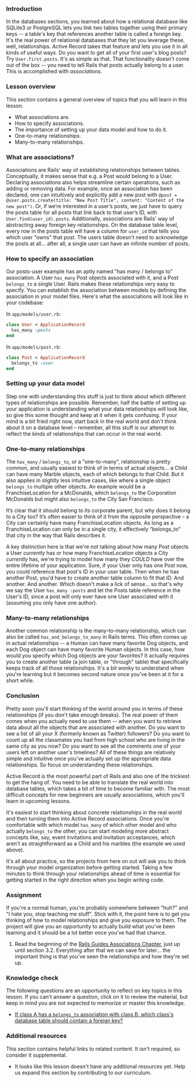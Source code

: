 ### Introduction

In the databases sections, you learned about how a relational database like SQLite3 or PostgreSQL lets you link two tables together using their primary keys -- a table's key that references another table is called a foreign key. It's the real power of relational databases that they let you leverage these, well, relationships. Active Record takes that feature and lets you use it in all kinds of useful ways. Do you want to get all of your first user's blog posts? Try `User.first.posts`. It's as simple as that. That functionality doesn't come out of the box -- you need to tell Rails that posts actually belong to a user. This is accomplished with *associations*.

### Lesson overview

This section contains a general overview of topics that you will learn in this lesson.

- What associations are.
- How to specify associations.
- The importance of setting up your data model and how to do it.
- One-to-many relationships.
- Many-to-many relationships.

### What are associations?

Associations are Rails' way of establishing relationships between tables. Conceptually, it makes sense that e.g. a Post would belong to a User. Declaring associations also helps streamline certain operations, such as adding or removing data. For example, once an association has been declared, one can intuitively and explicitly add a new post with `@post = @user.posts.create(title: "New Post Title", content: "Content of the new post")`. Or, if we’re interested in a user’s posts, we just have to query the posts table for all posts that link back to that user’s ID, with `User.find(user_id).posts`. Additionally, associations are Rails' way of abstracting away foreign key relationships. On the database table level, every row in the posts table will have a column for `user_id` that tells you which user "owns" that post. The users table doesn't need to acknowledge the posts at all... after all, a single user can have an infinite number of posts.

### How to specify an association

Our posts-user example has an aptly named "has many / belongs to" association. A User `has_many` Post objects associated with it, and a Post `belongs_to` a single User. Rails makes these relationships very easy to specify. You can establish the association between models by defining the association in your model files. Here's what the associations will look like in your codebase:

In `app/models/user.rb`:

```ruby
class User < ApplicationRecord
  has_many :posts
end
```

In `app/models/post.rb`:

```ruby
class Post < ApplicationRecord
  belongs_to :user
end
```

### Setting up your data model

Step one with understanding this stuff is just to think about which different types of relationships are possible. Remember, half the battle of setting up your application is understanding what your data relationships will look like, so give this some thought and keep at it when it gets confusing. If your mind is a bit fried right now, start back in the real world and don’t think about it on a database level – remember, all this stuff is our attempt to reflect the kinds of relationships that can occur in the real world.

### One-to-many relationships

The `has_many` / `belongs_to`, or a "one-to-many", relationship is pretty common, and usually easiest to think of in terms of actual objects... a Child can have many Marble objects, each of which belongs to that Child. But it also applies in slightly less intuitive cases, like where a single object `belongs_to` multiple other objects. An example would be a FranchiseLocation for a McDonalds, which `belongs_to` the Corporation McDonalds but might also `belongs_to` the City San Francisco.

It’s clear that it should belong to its corporate parent, but why does it belong to a City too? It’s often easier to think of it from the opposite perspective – a City can certainly have many FranchiseLocation objects. As long as a FranchiseLocation can only be in a single city, it effectively “belongs_to” that city in the way that Rails describes it.

A key distinction here is that we're not talking about how many Post objects a User *currently* has or how many FranchiseLocation objects a City *currently* has, we're trying to model how many they *COULD* have over the entire lifetime of your application. Sure, if your User only has one Post now, you could reference that post's ID in your user table. Then when he has another Post, you'd have to create another table column to fit that ID. And another. And another. Which doesn't make a lick of sense... so that's why we say the User `has_many :posts` and let the Posts table reference in the User's ID, since a post will only ever have one User associated with it (assuming you only have one author).

### Many-to-many relationships

Another common relationship is the many-to-many relationship, which can also be called `has_and_belongs_to_many` in Rails terms. This often comes up in actual relationships -- a Human can have many favorite Dog objects, and each Dog object can have many favorite Human objects. In this case, how would you specify which Dog objects are your favorites? It actually requires you to create another table (a join table, or "through" table) that specifically keeps track of all those relationships. It's a bit wonky to understand when you're learning but it becomes second nature once you've been at it for a short while.

### Conclusion

Pretty soon you'll start thinking of the world around you in terms of these relationships (if you don't take enough breaks). The real power of them comes when you actually need to use them -- when you want to retrieve data about all the objects that are associated with another. Do you want to see a list of all your X (formerly known as Twitter) followers? Do you want to count up all the classmates you had from high school who are living in the same city as you now? Do you want to see all the comments one of your users left on another user's timelines? All of these things are relatively simple and intuitive once you've actually set up the appropriate data relationships. So focus on understanding these relationships.

Active Record is the most powerful part of Rails and also one of the trickiest to get the hang of. You need to be able to translate the real world into database tables, which takes a bit of time to become familiar with. The most difficult concepts for new beginners are usually associations, which you'll learn in upcoming lessons.

It's easiest to start thinking about concrete relationships in the real world and then turning them into Active Record associations. Once you're comfortable with which model `has_many` of which other model and who actually `belongs_to` the other, you can start modeling more abstract concepts like, say, event invitations and invitation acceptances, which aren't as straightforward as a Child and his marbles (the example we used above).

It's all about practice, so the projects from here on out will ask you to think through your model organization before getting started. Taking a few minutes to think through your relationships ahead of time is essential for getting started in the right direction when you begin writing code.

### Assignment

If you're a normal human, you're probably somewhere between "huh?" and "I hate you, stop teaching me stuff". Stick with it, the point here is to get you thinking of how to model relationships and give you exposure to them. The project will give you an opportunity to actually build what you've been learning and it should be a lot better once you've had that chance.

<div class="lesson-content__panel" markdown="1">

1. Read the beginning of the [Rails Guides Associations Chapter](http://guides.rubyonrails.org/association_basics.html), just up until section 3.2. Everything after that we can save for later... the important thing is that you've seen the relationships and how they're set up.

</div>

### Knowledge check

The following questions are an opportunity to reflect on key topics in this lesson. If you can't answer a question, click on it to review the material, but keep in mind you are not expected to memorize or master this knowledge.

- [If class A has a `belongs_to` association with class B, which class's database table should contain a foreign key?](https://guides.rubyonrails.org/association_basics.html#choosing-between-belongs-to-and-has-one)

### Additional resources

This section contains helpful links to related content. It isn't required, so consider it supplemental.

- It looks like this lesson doesn't have any additional resources yet. Help us expand this section by contributing to our curriculum.
